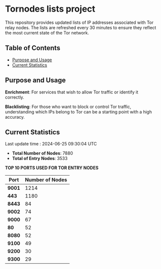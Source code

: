 # Tornodes lists project

This repository provides updated lists of IP addresses associated with Tor relay nodes. The lists are refreshed every 30 minutes to ensure they reflect the most current state of the Tor network.

## Table of Contents

- [Purpose and Usage](#purpose-and-usage)
- [Current Statistics](#current-statistics)


## Purpose and Usage

**Enrichment**: For services that wish to allow Tor traffic or identify it correctly.

**Blacklisting**: For those who want to block or control Tor traffic, understanding which IPs belong to Tor can be a starting point with a high accuracy.

## Current Statistics

Last update time : 2024-06-25 09:30:04 UTC

- **Total Number of Nodes**: 7880
- **Total of Entry Nodes**: 3533

**TOP 10 PORTS USED FOR TOR ENTRY NODES**

| **Port** | **Number of Nodes** |
|------|-----------------|
| **9001**   | 1214  |
| **443**   | 1180  |
| **8443**   | 84  |
| **9002**   | 74  |
| **9000**   | 67  |
| **80**   | 52  |
| **8080**   | 52  |
| **9100**   | 49  |
| **9200**   | 30  |
| **9300**   | 29  |

